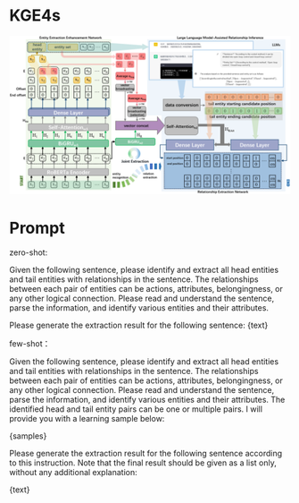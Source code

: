 # KGE4s
![image](Paper_Fig/framework.PNG)
# Prompt
zero-shot:

Given the following sentence, please identify and extract all head entities and tail entities with relationships in the sentence. The relationships between each pair of entities can be actions, attributes, belongingness, or any other logical connection. Please read and understand the sentence, parse the information, and identify various entities and their attributes.

Please generate the extraction result for the following sentence:
{text}


few-shot：

Given the following sentence, please identify and extract all head entities and tail entities with relationships in the sentence. The relationships between each pair of entities can be actions, attributes, belongingness, or any other logical connection. Please read and understand the sentence, parse the information, and identify various entities and their attributes. The identified head and tail entity pairs can be one or multiple pairs. I will provide you with a learning sample below:

{samples}

Please generate the extraction result for the following sentence according to this instruction. Note that the final result should be given as a list only, without any additional explanation:

{text}
